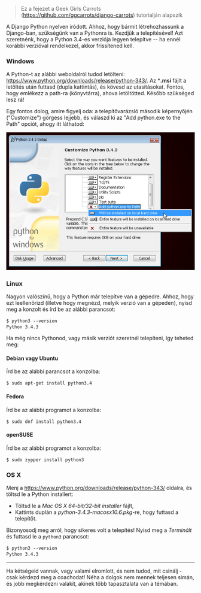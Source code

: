 > Ez a fejezet a Geek Girls Carrots (https://github.com/ggcarrots/django-carrots) tutorialján alapszik

A Django Python nyelven íródott. Ahhoz, hogy bármit létrehozhassunk a Django-ban, szükségünk van a Pythonra is. Kezdjük a telepítésével! Azt szeretnénk, hogy a Python 3.4-es verziója legyen telepítve -- ha ennél korábbi verzióval rendelkezel, akkor frissítened kell.

### Windows

A Python-t az alábbi weboldalról tudod letölteni: https://www.python.org/downloads/release/python-343/. Az ***.msi** fájlt a letöltés után futtasd (dupla kattintás), és kövesd az utasításokat. Fontos, hogy emlékezz a path-ra (könyvtárra), ahova letöltötted. Később szükséged lesz rá!

Egy fontos dolog, amire figyelj oda: a telepítővarázsló második képernyőjén ("Customize") görgess lejjebb, és válaszd ki az "Add python.exe to the Path" opciót, ahogy itt láthatod:

![Ne felejtsd el hozzáadni a Pythont a Path-hoz](../python_installation/images/add_python_to_windows_path.png)

### Linux

Nagyon valószínű, hogy a Python már telepítve van a gépedre. Ahhoz, hogy ezt leellenőrizd (illetve hogy megnézd, melyik verzió van a gépeden), nyisd meg a konzolt és írd be az alábbi parancsot:

    $ python3 --version
    Python 3.4.3
    

Ha még nincs Pythonod, vagy másik verziót szeretnél telepíteni, így teheted meg:

#### Debian vagy Ubuntu

Írd be az alábbi parancsot a konzolba:

    $ sudo apt-get install python3.4
    

#### Fedora

Írd be az alábbi programot a konzolba:

    $ sudo dnf install python3.4
    

#### openSUSE

Írd be az alábbi programot a konzolba:

    $ sudo zypper install python3

### OS X

Menj a https://www.python.org/downloads/release/python-343/ oldalra, és töltsd le a Python installert:

  * Töltsd le a *Mac OS X 64-bit/32-bit installer* fájlt,
  * Kattints duplán a *python-3.4.3-macosx10.6.pkg*-re, hogy futtasd a telepítőt.

Bizonyosodj meg arról, hogy sikeres volt a telepítés! Nyisd meg a *Terminált* és futtasd le a `python3` parancsot:

    $ python3 --version
    Python 3.4.3
    

* * *

Ha kétségeid vannak, vagy valami elromlott, és nem tudod, mit csinálj - csak kérdezd meg a coachodat! Néha a dolgok nem mennek teljesen simán, és jobb megkérdezni valakit, akinek több tapasztalata van a témában.
